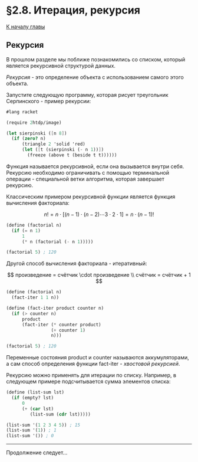 # §2.8. Итерация, рекурсия

[К началу главы](CHAPTER_2.md)

## Рекурсия

В прошлом разделе мы поближе познакомились со списком, который является рекурсивной структурой данных.

*Рекурсия* - это определение объекта с использованием самого этого объекта.

Запустите следующую программу, которая рисует треугольник Серпинского - пример рекурсии:

```scheme
#lang racket

(require 2htdp/image)

(let sierpinski ([n 8])
  (if (zero? n)
      (triangle 2 'solid 'red)
      (let ([t (sierpinski (- n 1))])
        (freeze (above t (beside t t))))))
```

Функция называется рекурсивной, если она вызывается внутри себя.  
Рекурсию необходимо ограничивать с помощью терминальной операции - специальной ветки алгоритма, которая завершает рекурсию.

Классическим примером рекурсивной функции является функция вычисления факториала:

$$
n! = n \cdot [(n - 1) \cdot (n - 2) \cdots 3 \cdot 2 \cdot 1] = n \cdot (n - 1)!
$$

```scheme
(define (factorial n)
  (if (= n 1)
      1
      (* n (factorial (- n 1)))))

(factorial 5) ; 120
```

Другой способ вычисления факториала - итеративный:

$$
произведение = счётчик \cdot произведение \\
счётчик = счётчик + 1
$$

```scheme
(define (factorial n)
  (fact-iter 1 1 n))

(define (fact-iter product counter n)
  (if (> counter n)
      product
      (fact-iter (* counter product)
                 (+ counter 1)
                 n)))

(factorial 5) ; 120
```

Переменные состояния product и counter называются аккумуляторами, а сам способ определения функции fact-iter - *хвостовой рекурсией*.

Рекурсию можно применять для итерации по списку. Например, в следующем примере подсчитывается сумма элементов списка:

```scheme
(define (list-sum lst)
  (if (empty? lst)
      0
      (+ (car lst)
         (list-sum (cdr lst)))))

(list-sum '(1 2 3 4 5)) ; 15
(list-sum '(1)) ; 1
(list-sum '()) ; 0
```

---
Продолжение следует...
